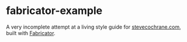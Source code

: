 # fabricator-example

A very incomplete attempt at a living style guide for
[stevecochrane.com](https://stevecochrane.com), built with
[Fabricator](http://fbrctr.github.io).
